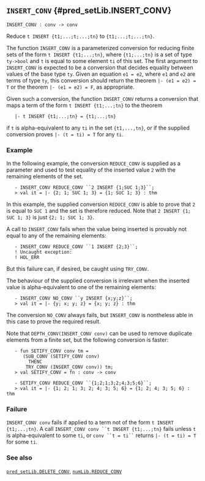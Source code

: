 ## `INSERT_CONV` {#pred_setLib.INSERT_CONV}


```
INSERT_CONV : conv -> conv
```



Reduce `t INSERT {t1;...;t;...;tn}` to `{t1;...;t;...;tn}`.


The function `INSERT_CONV` is a parameterized conversion for reducing finite
sets of the form `t INSERT {t1;...;tn}`, where `{t1;...;tn}` is a set of
type `ty->bool` and `t` is equal to some element `ti` of this set.  The first
argument to `INSERT_CONV` is expected to be a conversion that decides equality
between values of the base type `ty`.  Given an equation `e1 = e2`, where
`e1` and `e2` are terms of type `ty`, this conversion should return the theorem
`|- (e1 = e2) = T` or the theorem `|- (e1 = e2) = F`, as appropriate.

Given such a conversion, the function `INSERT_CONV` returns a conversion that
maps a term of the form `t INSERT {t1;...;tn}` to the theorem
    
       |- t INSERT {t1;...;tn} = {t1;...;tn}
    
if `t` is alpha-equivalent to any `ti` in the set `{t1,...,tn}`, or
if the supplied conversion proves `|- (t = ti) = T` for any `ti`.

### Example

In the following example, the conversion `REDUCE_CONV` is supplied as a
parameter and used to test equality of the inserted value `2` with the
remaining elements of the set.
    
       - INSERT_CONV REDUCE_CONV ``2 INSERT {1;SUC 1;3}``;
       > val it = |- {2; 1; SUC 1; 3} = {1; SUC 1; 3} : thm
    
In this example, the supplied conversion `REDUCE_CONV` is able to
prove that `2` is equal to `SUC 1` and the set is therefore reduced.  Note
that `2 INSERT {1; SUC 1; 3}` is just `{2; 1; SUC 1; 3}`.

A call to `INSERT_CONV` fails when the value being inserted is provably not
equal to any of the remaining elements:
    
       - INSERT_CONV REDUCE_CONV ``1 INSERT {2;3}``;
       ! Uncaught exception:
       ! HOL_ERR
    
But this failure can, if desired, be caught using `TRY_CONV`.

The behaviour of the supplied conversion is irrelevant when the inserted value
is alpha-equivalent to one of the remaining elements:
    
       - INSERT_CONV NO_CONV ``y INSERT {x;y;z}``;
       > val it = |- {y; x; y; z} = {x; y; z} : thm
    
The conversion `NO_CONV` always fails, but `INSERT_CONV` is
nontheless able in this case to prove the required result.

Note that `DEPTH_CONV(INSERT_CONV conv)` can be used to remove duplicate
elements from a finite set, but the following conversion is faster:
    
       - fun SETIFY_CONV conv tm =
          (SUB_CONV (SETIFY_CONV conv)
            THENC
           TRY_CONV (INSERT_CONV conv)) tm;
       > val SETIFY_CONV = fn : conv -> conv
    
       - SETIFY_CONV REDUCE_CONV ``{1;2;1;3;2;4;3;5;6}``;
       > val it = |- {1; 2; 1; 3; 2; 4; 3; 5; 6} = {1; 2; 4; 3; 5; 6} : thm
    

### Failure

`INSERT_CONV conv` fails if applied to a term not of the form
`t INSERT {t1;...;tn}`.  A call ``` INSERT_CONV conv ``t INSERT {t1;...;tn} ```
fails unless `t` is alpha-equivalent to some `ti`, or ``` conv ``t = ti`` ``` returns
`|- (t = ti) = T` for some `ti`.

### See also

[`pred_setLib.DELETE_CONV`](#pred_setLib.DELETE_CONV), [`numLib.REDUCE_CONV`](#numLib.REDUCE_CONV)

